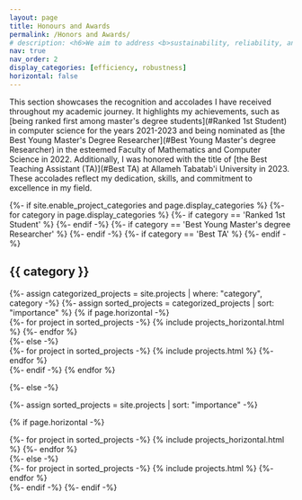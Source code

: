 ```yaml
---
layout: page
title: Honours and Awards
permalink: /Honors and Awards/
# description: <h6>We aim to address <b>sustainability, reliability, and efficiency</b> of machine learning, by selecting the most relevant data for training, among other techniques.</h6>
nav: true
nav_order: 2
display_categories: [efficiency, robustness]
horizontal: false
---
```

<!-- We aim to address <span class="emp"><b>sustainability, reliability, and efficiency</b></span> of machine learning, by selecting the most relevant data for training, among other techniques. -->
This section showcases the recognition and accolades I have received throughout my academic  journey. It highlights my achievements, such as [being ranked first among master's degree students](#Ranked 1st Student) in computer science for the years 2021-2023 and being nominated as [the Best Young Master's Degree Researcher](#Best Young Master's degree Researcher) in the esteemed Faculty of Mathematics and Computer Science in 2022. Additionally, I was honored with the title of [the Best Teaching Assistant (TA)](#Best TA) at Allameh Tabatab'i University in 2023. These accolades reflect my dedication, skills, and commitment to excellence in my field.

<!-- pages/projects.md -->
<div class="projects">
{%- if site.enable_project_categories and page.display_categories %}
  <!-- Display categorized projects -->
  {%- for category in page.display_categories %}
  {%- if category == 'Ranked 1st Student' %}
    <a id="Ranked 1st Student"></a>
  {%- endif -%}
  {%- if category == 'Best Young Master's degree Researcher' %}
    <a id="Best Young Master's degree Researcher"></a>
  {%- endif -%}
  {%- if category == 'Best TA' %}
    <a id="Best TA"></a>
  {%- endif -%}
  <h2 class="category">{{ category }}</h2>
  {%- assign categorized_projects = site.projects | where: "category", category -%}
  {%- assign sorted_projects = categorized_projects | sort: "importance" %}
  <!-- Generate cards for each project -->
  {% if page.horizontal -%}
  <div class="container">
    <div class="row row-cols-2">
    {%- for project in sorted_projects -%}
      {% include projects_horizontal.html %}
    {%- endfor %}
    </div>
  </div>
  {%- else -%}
  <div class="grid">
    {%- for project in sorted_projects -%}
      {% include projects.html %}
    {%- endfor %}
  </div>
  {%- endif -%}
  {% endfor %}

{%- else -%}
<!-- Display projects without categories -->
  {%- assign sorted_projects = site.projects | sort: "importance" -%}
  <!-- Generate cards for each project -->
  {% if page.horizontal -%}
  <div class="container">
    <div class="row row-cols-2">
    {%- for project in sorted_projects -%}
      {% include projects_horizontal.html %}
    {%- endfor %}
    </div>
  </div>
  {%- else -%}
  <div class="grid">
    {%- for project in sorted_projects -%}
      {% include projects.html %}
    {%- endfor %}
  </div>
  {%- endif -%}
{%- endif -%}
</div>
